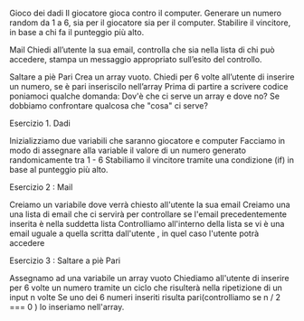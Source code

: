 Gioco dei dadi
Il giocatore gioca contro il computer.
Generare un numero random da 1 a 6, sia per il giocatore sia per il computer.
Stabilire il vincitore, in base a chi fa il punteggio più alto.

Mail
Chiedi all’utente la sua email,
controlla che sia nella lista di chi può accedere,
stampa un messaggio appropriato sull’esito del controllo.

Saltare a piè Pari
Crea un array vuoto. Chiedi per 6 volte all’utente di inserire un numero, se è pari inseriscilo nell’array
Prima di partire a scrivere codice poniamoci qualche domanda:
Dov'è che ci serve un array e dove no?
Se dobbiamo confrontare qualcosa che "cosa" ci serve?


Esercizio 1. Dadi

Inizializziamo due variabili che saranno giocatore e computer 
Facciamo in modo di assegnare alla variable il valore di un numero generato randomicamente tra 1 - 6 
Stabiliamo il vincitore tramite una condizione (if) in base al punteggio più alto.

Esercizio 2 : Mail

Creiamo un variabile dove verrà chiesto all'utente la sua email 
Creiamo una una lista di email che ci servirà per controllare se l'email precedentemente inserita è nella suddetta lista 
Controlliamo all'interno della lista se vi è una email uguale a quella scritta dall'utente , in quel caso l'utente potrà accedere

Esercizio 3 : Saltare a piè Pari 

Assegnamo ad una variabile un array vuoto 
Chiediamo all'utente di inserire per 6 volte un numero tramite un ciclo che risulterà nella ripetizione di un input n volte 
Se uno dei 6 numeri inseriti risulta pari(controlliamo se n / 2 === 0 ) lo inseriamo nell'array.